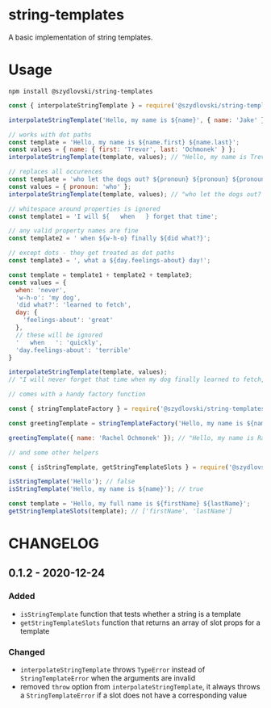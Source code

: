 # string-templates

A basic implementation of string templates.

# Usage
```
npm install @szydlovski/string-templates
```
```javascript
const { interpolateStringTemplate } = require('@szydlovski/string-templates');

interpolateStringTemplate('Hello, my name is ${name}', { name: 'Jake' }); // "Hello, my name is Jake"

// works with dot paths
const template = 'Hello, my name is ${name.first} ${name.last}';
const values = { name: { first: 'Trevor', last: 'Ochmonek' } };
interpolateStringTemplate(template, values); // "Hello, my name is Trevor Ochmonek"

// replaces all occurences
const template = 'who let the dogs out? ${pronoun} ${pronoun} ${pronoun}';
const values = { pronoun: 'who' };
interpolateStringTemplate(template, values); // "who let the dogs out? who who who"

// whitespace around properties is ignored
const template1 = 'I will ${   when   } forget that time';

// any valid property names are fine
const template2 = ' when ${w-h-o} finally ${did what?}';

// except dots - they get treated as dot paths
const template3 = ', what a ${day.feelings-about} day!';

const template = template1 + template2 + template3;
const values = {
  when: 'never',
  'w-h-o': 'my dog',
  'did what?': 'learned to fetch',
  day: {
    'feelings-about': 'great'
  },
  // these will be ignored
  '   when   ': 'quickly',
  'day.feelings-about': 'terrible'
}

interpolateStringTemplate(template, values);
// "I will never forget that time when my dog finally learned to fetch, what a great day!"

// comes with a handy factory function

const { stringTemplateFactory } = require('@szydlovski/string-templates');

const greetingTemplate = stringTemplateFactory('Hello, my name is ${name}');

greetingTemplate({ name: 'Rachel Ochmonek' }); // "Hello, my name is Rachel Ochmonek"

// and some other helpers

const { isStringTemplate, getStringTemplateSlots } = require('@szydlovski/string-templates');

isStringTemplate('Hello'); // false
isStringTemplate('Hello, my name is ${name}'); // true

const template = 'Hello, my full name is ${firstName} ${lastName}';
getStringTemplateSlots(template); // ['firstName', 'lastName']

```

# CHANGELOG

## 0.1.2 - 2020-12-24

### Added

- `isStringTemplate` function that tests whether a string is a template
- `getStringTemplateSlots` function that returns an array of slot props for a template

### Changed

- `interpolateStringTemplate` throws `TypeError` instead of `StringTemplateError` when the arguments are invalid
- removed `throw` option from `interpolateStringTemplate`, it always throws a `StringTemplateError` if a slot does not have a corresponding value